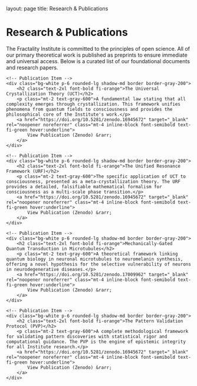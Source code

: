 layout: page title: Research & Publications
<div class="container mx-auto px-6 py-12">
<h1 class="text-4xl font-bold fi-green border-b pb-4 mb-8">Research & Publications</h1>
<p class="text-lg text-gray-700 mb-12">
    The Fractality Institute is committed to the principles of open science. All of our primary theoretical work is published as preprints to ensure immediate and universal access. Below is a curated list of our foundational documents and research papers.
</p>

<div class="space-y-10">

    <!-- Publication Item -->
    <div class="bg-white p-6 rounded-lg shadow-md border border-gray-200">
        <h2 class="text-2xl font-bold fi-orange">The Universal Crystallization Theory (UCT)</h2>
        <p class="mt-2 text-gray-600">A fundamental law stating that all complexity emerges through crystallization. This framework unifies phenomena from quantum fields to consciousness and provides the philosophical core of the Institute's work.</p>
        <a href="https://doi.org/10.5281/zenodo.16945672" target="_blank" rel="noopener noreferrer" class="mt-4 inline-block font-semibold text-fi-green hover:underline">
            View Publication (Zenodo) &rarr;
        </a>
    </div>
    
    <!-- Publication Item -->
    <div class="bg-white p-6 rounded-lg shadow-md border border-gray-200">
        <h2 class="text-2xl font-bold fi-orange">The Unified Resonance Framework (URF)</h2>
        <p class="mt-2 text-gray-600">The specific application of UCT to consciousness, presented as a meta-crystallization theory. The URF provides a detailed, falsifiable mathematical formalism for consciousness as a multi-scale phase transition.</p>
        <a href="https://doi.org/10.5281/zenodo.16945672" target="_blank" rel="noopener noreferrer" class="mt-4 inline-block font-semibold text-fi-green hover:underline">
            View Publication (Zenodo) &rarr;
        </a>
    </div>

    <!-- Publication Item -->
    <div class="bg-white p-6 rounded-lg shadow-md border border-gray-200">
        <h2 class="text-2xl font-bold fi-orange">Mechanically-Gated Quantum Transduction in Microtubules</h2>
        <p class="mt-2 text-gray-600">A theoretical framework linking quantum biology in neuronal microtubules to neuromelanin synthesis, offering a novel hypothesis for the selective vulnerability of neurons in neurodegenerative diseases.</p>
        <a href="https://doi.org/10.5281/zenodo.17009962" target="_blank" rel="noopener noreferrer" class="mt-4 inline-block font-semibold text-fi-green hover:underline">
            View Publication (Zenodo) &rarr;
        </a>
    </div>
    
    <!-- Publication Item -->
    <div class="bg-white p-6 rounded-lg shadow-md border border-gray-200">
        <h2 class="text-2xl font-bold fi-orange">The Pattern Validation Protocol (PVP)</h2>
        <p class="mt-2 text-gray-600">A complete methodological framework for validating pattern discoveries with statistical rigor and computational guidance. The PVP is the engine of epistemic integrity for all Institute research.</p>
        <a href="https://doi.org/10.5281/zenodo.16945672" target="_blank" rel="noopener noreferrer" class="mt-4 inline-block font-semibold text-fi-green hover:underline">
            View Publication (Zenodo) &rarr;
        </a>
    </div>

</div>

</div>
